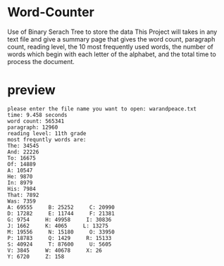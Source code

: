 # Word-Counter

Use of Binary Serach Tree to store the data
This Project will takes in any text file and give a summary page that gives the word count, paragraph count, reading level, the 10 most frequently used words, the number of words which begin with each letter of the alphabet, and the total time to process the document.
# preview
```
please enter the file name you want to open: warandpeace.txt
time: 9.458 seconds
word count: 565341
paragraph: 12960
reading level: 11th grade
most frequntly words are:
The: 34545
And: 22226
To: 16675
Of: 14889
A: 10547
He: 9870
In: 8979
His: 7984
That: 7892
Was: 7359
A: 69555     B: 25252     C: 20990
D: 17282     E: 11744     F: 21381
G: 9754     H: 49958     I: 30836
J: 1662     K: 4065     L: 13275
M: 19556     N: 15180     O: 33950
P: 18783     Q: 1429     R: 15133
S: 40924     T: 87600     U: 5605
V: 3845     W: 40678     X: 26
Y: 6720     Z: 158

```
